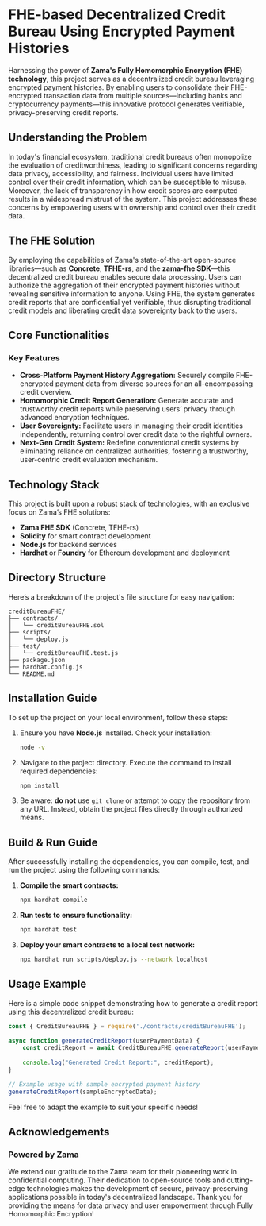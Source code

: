 
# FHE-based Decentralized Credit Bureau Using Encrypted Payment Histories

Harnessing the power of **Zama's Fully Homomorphic Encryption (FHE) technology**, this project serves as a decentralized credit bureau leveraging encrypted payment histories. By enabling users to consolidate their FHE-encrypted transaction data from multiple sources—including banks and cryptocurrency payments—this innovative protocol generates verifiable, privacy-preserving credit reports.

## Understanding the Problem

In today's financial ecosystem, traditional credit bureaus often monopolize the evaluation of creditworthiness, leading to significant concerns regarding data privacy, accessibility, and fairness. Individual users have limited control over their credit information, which can be susceptible to misuse. Moreover, the lack of transparency in how credit scores are computed results in a widespread mistrust of the system. This project addresses these concerns by empowering users with ownership and control over their credit data.

## The FHE Solution

By employing the capabilities of Zama's state-of-the-art open-source libraries—such as **Concrete**, **TFHE-rs**, and the **zama-fhe SDK**—this decentralized credit bureau enables secure data processing. Users can authorize the aggregation of their encrypted payment histories without revealing sensitive information to anyone. Using FHE, the system generates credit reports that are confidential yet verifiable, thus disrupting traditional credit models and liberating credit data sovereignty back to the users.

## Core Functionalities

### Key Features

- **Cross-Platform Payment History Aggregation:** Securely compile FHE-encrypted payment data from diverse sources for an all-encompassing credit overview.
- **Homomorphic Credit Report Generation:** Generate accurate and trustworthy credit reports while preserving users’ privacy through advanced encryption techniques.
- **User Sovereignty:** Facilitate users in managing their credit identities independently, returning control over credit data to the rightful owners.
- **Next-Gen Credit System:** Redefine conventional credit systems by eliminating reliance on centralized authorities, fostering a trustworthy, user-centric credit evaluation mechanism.

## Technology Stack

This project is built upon a robust stack of technologies, with an exclusive focus on Zama’s FHE solutions:

- **Zama FHE SDK** (Concrete, TFHE-rs)
- **Solidity** for smart contract development
- **Node.js** for backend services
- **Hardhat** or **Foundry** for Ethereum development and deployment

## Directory Structure

Here’s a breakdown of the project's file structure for easy navigation:

```
creditBureauFHE/
├── contracts/
│   └── creditBureauFHE.sol
├── scripts/
│   └── deploy.js
├── test/
│   └── creditBureauFHE.test.js
├── package.json
├── hardhat.config.js
└── README.md
```

## Installation Guide

To set up the project on your local environment, follow these steps:

1. Ensure you have **Node.js** installed. Check your installation:
   ```bash
   node -v
   ```

2. Navigate to the project directory. Execute the command to install required dependencies:
   ```bash
   npm install
   ```

3. Be aware: **do not** use `git clone` or attempt to copy the repository from any URL. Instead, obtain the project files directly through authorized means.

## Build & Run Guide

After successfully installing the dependencies, you can compile, test, and run the project using the following commands:

1. **Compile the smart contracts:**
   ```bash
   npx hardhat compile
   ```

2. **Run tests to ensure functionality:**
   ```bash
   npx hardhat test
   ```

3. **Deploy your smart contracts to a local test network:**
   ```bash
   npx hardhat run scripts/deploy.js --network localhost
   ```

## Usage Example

Here is a simple code snippet demonstrating how to generate a credit report using this decentralized credit bureau:

```javascript
const { CreditBureauFHE } = require('./contracts/creditBureauFHE');

async function generateCreditReport(userPaymentData) {
    const creditReport = await CreditBureauFHE.generateReport(userPaymentData);
    
    console.log("Generated Credit Report:", creditReport);
}

// Example usage with sample encrypted payment history
generateCreditReport(sampleEncryptedData);
```

Feel free to adapt the example to suit your specific needs!

## Acknowledgements

### Powered by Zama

We extend our gratitude to the Zama team for their pioneering work in confidential computing. Their dedication to open-source tools and cutting-edge technologies makes the development of secure, privacy-preserving applications possible in today's decentralized landscape. Thank you for providing the means for data privacy and user empowerment through Fully Homomorphic Encryption!
```
